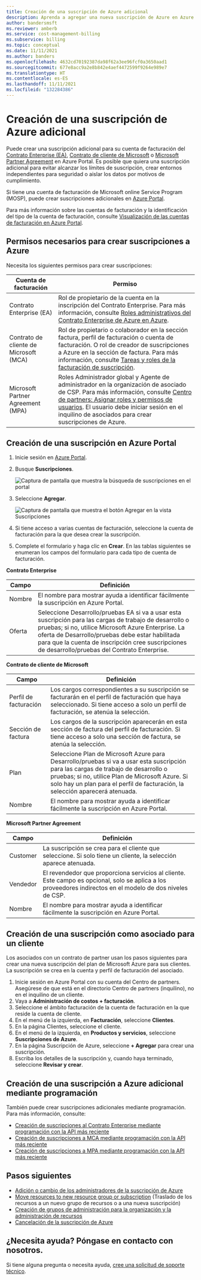```yaml
---
title: Creación de una suscripción de Azure adicional
description: Aprenda a agregar una nueva suscripción de Azure en Azure Portal. Consulte información sobre los formularios de la cuenta de facturación y vea los recursos adicionales disponibles.
author: bandersmsft
ms.reviewer: amberb
ms.service: cost-management-billing
ms.subservice: billing
ms.topic: conceptual
ms.date: 11/11/2021
ms.author: banders
ms.openlocfilehash: 4632cd70192387da98f62a3ee96fcf0a3650aad1
ms.sourcegitcommit: 677e8acc9a2e8b842e4aef4472599f9264e989e7
ms.translationtype: HT
ms.contentlocale: es-ES
ms.lasthandoff: 11/11/2021
ms.locfileid: "132284386"
---
```

# <a name="create-an-additional-azure-subscription"></a>Creación de una suscripción de Azure adicional

Puede crear una suscripción adicional para su cuenta de facturación del [Contrato Enterprise (EA)](https://azure.microsoft.com/pricing/enterprise-agreement/), [Contrato de cliente de Microsoft](https://azure.microsoft.com/pricing/purchase-options/microsoft-customer-agreement/) o [Microsoft Partner Agreement](https://www.microsoft.com/licensing/news/introducing-microsoft-partner-agreement) en Azure Portal. Es posible que quiera una suscripción adicional para evitar alcanzar los límites de suscripción, crear entornos independientes para seguridad o aislar los datos por motivos de cumplimiento.

Si tiene una cuenta de facturación de Microsoft online Service Program (MOSP), puede crear suscripciones adicionales en [Azure Portal](https://portal.azure.com/#blade/Microsoft_Azure_Billing/SubscriptionsBlade).

Para más información sobre las cuentas de facturación y la identificación del tipo de la cuenta de facturación, consulte [Visualización de las cuentas de facturación en Azure Portal](view-all-accounts.md).

## <a name="permission-required-to-create-azure-subscriptions"></a>Permisos necesarios para crear suscripciones a Azure

Necesita los siguientes permisos para crear suscripciones:

|Cuenta de facturación  |Permiso  |
|---------|---------|
|Contrato Enterprise (EA) |  Rol de propietario de la cuenta en la inscripción del Contrato Enterprise. Para más información, consulte [Roles administrativos del Contrato Enterprise de Azure en Azure](understand-ea-roles.md).    |
|Contrato de cliente de Microsoft (MCA) |  Rol de propietario o colaborador en la sección factura, perfil de facturación o cuenta de facturación. O rol de creador de suscripciones a Azure en la sección de factura.  Para más información, consulte [Tareas y roles de la facturación de suscripción](understand-mca-roles.md#subscription-billing-roles-and-tasks).    |
|Microsoft Partner Agreement (MPA) |   Roles Administrador global y Agente de administrador en la organización de asociado de CSP. Para más información, consulte [Centro de partners: Asignar roles y permisos de usuarios](/partner-center/permissions-overview).  El usuario debe iniciar sesión en el inquilino de asociados para crear suscripciones de Azure.   |

## <a name="create-a-subscription-in-the-azure-portal"></a>Creación de una suscripción en Azure Portal

1. Inicie sesión en [Azure Portal](https://portal.azure.com).
1. Busque **Suscripciones**.

   ![Captura de pantalla que muestra la búsqueda de suscripciones en el portal](./media/create-subscription/billing-search-subscription-portal.png)

1. Seleccione **Agregar**.

   ![Captura de pantalla que muestra el botón Agregar en la vista Suscripciones](./media/create-subscription/subscription-add.png)

1. Si tiene acceso a varias cuentas de facturación, seleccione la cuenta de facturación para la que desea crear la suscripción.

1. Complete el formulario y haga clic en **Crear**. En las tablas siguientes se enumeran los campos del formulario para cada tipo de cuenta de facturación.

**Contrato Enterprise**

|Campo  |Definición  |
|---------|---------|
|Nombre     | El nombre para mostrar ayuda a identificar fácilmente la suscripción en Azure Portal.  |
|Oferta     | Seleccione Desarrollo/pruebas EA si va a usar esta suscripción para las cargas de trabajo de desarrollo o pruebas; si no, utilice Microsoft Azure Enterprise. La oferta de Desarrollo/pruebas debe estar habilitada para que la cuenta de inscripción cree suscripciones de desarrollo/pruebas del Contrato Enterprise.|

**Contrato de cliente de Microsoft**

|Campo  |Definición  |
|---------|---------|
|Perfil de facturación     | Los cargos correspondientes a su suscripción se facturarán en el perfil de facturación que haya seleccionado. Si tiene acceso a solo un perfil de facturación, se atenúa la selección.     |
|Sección de factura     | Los cargos de la suscripción aparecerán en esta sección de factura del perfil de facturación. Si tiene acceso a solo una sección de factura, se atenúa la selección.  |
|Plan     | Seleccione Plan de Microsoft Azure para Desarrollo/pruebas si va a usar esta suscripción para las cargas de trabajo de desarrollo o pruebas; si no, utilice Plan de Microsoft Azure. Si solo hay un plan para el perfil de facturación, la selección aparecerá atenuada.  |
|Nombre     | El nombre para mostrar ayuda a identificar fácilmente la suscripción en Azure Portal.  |

**Microsoft Partner Agreement**

|Campo  |Definición  |
|---------|---------|
|Customer    | La suscripción se crea para el cliente que seleccione. Si solo tiene un cliente, la selección aparece atenuada.  |
|Vendedor    | El revendedor que proporciona servicios al cliente. Este campo es opcional, solo se aplica a los proveedores indirectos en el modelo de dos niveles de CSP. |
|Nombre     | El nombre para mostrar ayuda a identificar fácilmente la suscripción en Azure Portal.  |

## <a name="create-a-subscription-as-a-partner-for-a-customer"></a>Creación de una suscripción como asociado para un cliente

Los asociados con un contrato de partner usan los pasos siguientes para crear una nueva suscripción del plan de Microsoft Azure para sus clientes. La suscripción se crea en la cuenta y perfil de facturación del asociado.

1.  Inicie sesión en Azure Portal con su cuenta del Centro de partners.
Asegúrese de que está en el directorio Centro de partners (inquilino), no en el inquilino de un cliente.
1.  Vaya a **Administración de costos + facturación**.
1.  Seleccione el ámbito facturación de la cuenta de facturación en la que reside la cuenta de cliente.
1.  En el menú de la izquierda, en **Facturación**, seleccione **Clientes**.
1.  En la página Clientes, seleccione el cliente.
1.  En el menú de la izquierda, en **Productos y servicios**, seleccione **Suscripciones de Azure**.
1.  En la página Suscripción de Azure, seleccione **+ Agregar** para crear una suscripción.
1.  Escriba los detalles de la suscripción y, cuando haya terminado, seleccione **Revisar y crear**.


## <a name="create-an-additional-azure-subscription-programmatically"></a>Creación de una suscripción a Azure adicional mediante programación

También puede crear suscripciones adicionales mediante programación. Para más información, consulte:

- [Creación de suscripciones al Contrato Enterprise mediante programación con la API más reciente](programmatically-create-subscription-enterprise-agreement.md)
- [Creación de suscripciones a MCA mediante programación con la API más reciente](programmatically-create-subscription-microsoft-customer-agreement.md)
- [Creación de suscripciones a MPA mediante programación con la API más reciente](Programmatically-create-subscription-microsoft-customer-agreement.md)

## <a name="next-steps"></a>Pasos siguientes

- [Adición o cambio de los administradores de la suscripción de Azure](add-change-subscription-administrator.md)
- [Move resources to new resource group or subscription](../../azure-resource-manager/management/move-resource-group-and-subscription.md) (Traslado de los recursos a un nuevo grupo de recursos o a una nueva suscripción)
- [Creación de grupos de administración para la organización y la administración de recursos](../../governance/management-groups/create-management-group-portal.md)
- [Cancelación de la suscripción de Azure](cancel-azure-subscription.md)

## <a name="need-help-contact-us"></a>¿Necesita ayuda? Póngase en contacto con nosotros.

Si tiene alguna pregunta o necesita ayuda, [cree una solicitud de soporte técnico](https://go.microsoft.com/fwlink/?linkid=2083458).